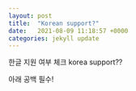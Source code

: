 ```yaml
---
layout: post
title:  "Korean support?"
date:   2021-08-09 11:18:57 +0000
categories: jekyll update
---
```


한글 지원 여부 체크
korea support??

아래 공백 필수!

